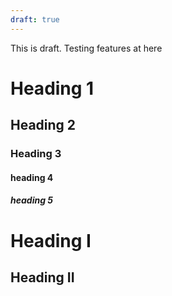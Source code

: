 ```yaml
---
draft: true
---
```

This is draft. Testing features at here

# Heading 1

## Heading 2

### Heading 3

#### heading 4

##### heading 5

# Heading I

## Heading II

